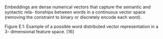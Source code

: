 Embeddings are dense numerical vectors that capture the semantic and syntactic rela-
tionships between words in a continuous vector space (removing the constraint to binary
or discretely encode each word).

Figure E.1: Example of a possible word distributed vector representation in a 3-
dimensional feature space. [16]
